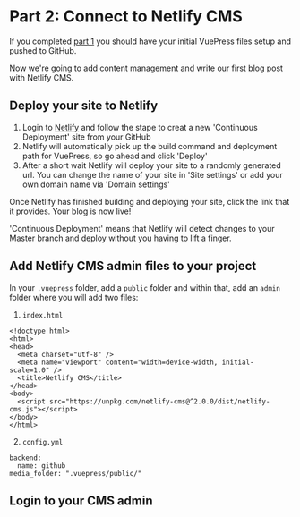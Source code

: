 # Part 2: Connect to Netlify CMS

If you completed [part 1](./blogging-with-vuepress-part-1.md) you should have your initial VuePress files setup and pushed to GitHub.

Now we're going to add content management and write our first blog post with Netlify CMS.

## Deploy your site to Netlify
1. Login to [Netlify](https://app.netlify.com/start) and follow the stape to creat a new 'Continuous Deployment' site from your GitHub
2. Netlify will automatically pick up the build command and deployment path for VuePress, so go ahead and click 'Deploy'
3. After a short wait Netlify will deploy your site to a randomly generated url. You can change the name of your site in 'Site settings' or add your own domain name via 'Domain settings'

Once Netlify has finished building and deploying your site, click the link that it provides. Your blog is now live!

'Continuous Deployment' means that Netlify will detect changes to your Master branch and deploy without you having to lift a finger.

## Add Netlify CMS admin files to your project
In your `.vuepress` folder, add a `public` folder and within that, add an `admin` folder where you will add two files:
1. `index.html`
```
<!doctype html>
<html>
<head>
  <meta charset="utf-8" />
  <meta name="viewport" content="width=device-width, initial-scale=1.0" />
  <title>Netlify CMS</title>
</head>
<body>
  <script src="https://unpkg.com/netlify-cms@^2.0.0/dist/netlify-cms.js"></script>
</body>
</html>
```
2. `config.yml`
```
backend:
  name: github
media_folder: ".vuepress/public/"
```

## Login to your CMS admin